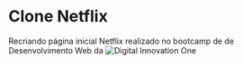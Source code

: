 # Clone Netflix
Recriando página inicial Netflix realizado no bootcamp de de Desenvolvimento Web da ![Digital Innovation One](https://web.digitalinnovation.one/home)
